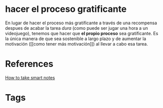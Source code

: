 # hacer el proceso gratificante
En lugar de hacer el proceso más gratificante a través de una recompensa despues de acabar la tarea *dura* (como puede ser jugar una hora a un videojuego), tenemos que hacer que **el propio proceso** sea gratificante. Es la única manera de que sea sostenible a largo plazo y de aumentar la motivación ([[como tener más motivación]]) al llevar a cabo esa tarea.

# References
[How to take smart notes](https://www.goodreads.com/book/show/34507927-how-to-take-smart-notes)


# Tags